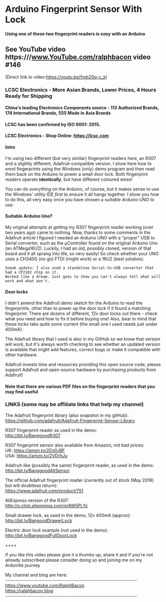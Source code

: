 # Arduino Fingerprint Sensor With Lock
#### Using one of these two fingerprint readers is _easy_ with an Arduino

## See YouTube video https:///www.YouTube.com/ralphbacon video #146
(Direct link to video:https://youtu.be/freb2Sq-c_k)

### LCSC Electronics - More Asian Brands, Lower Prices, 4 Hours Ready for Shipping  
#### China's leading Electronics Components source - 113 Authorized Brands, 174 International Brands, 555 Made in Asia Brands  
#### LCSC has been confirmed by ISO 9001: 2015.  
#### LCSC Electronics - Shop Online: https://lcsc.com

#### Intro
I'm using two different (but very similar) fingerprint readers here, an R307 and a slightly different, Adafruit-compatible version. I show here how to enrol fingerprints using the Windows (only) demo program and then read them back on the Arduino to power a small door lock. Both fingerprint readers operate **identically**, but have different coloured wires!

You can do _everything_ on the Arduino, of course, but it makes sense to use the Windows' utility IDE *first* to ensure it all hangs together. I show you how to do this, all very easy once you have chosen a _suitable Arduino UNO to use._

#### Suitable Arduino Uno?
My original attempts at getting my R307 fingerprint reader working (over two years ago) came to nothing. Now, thanks to some comments in the Adafruit article I figured I needed an Arduino UNO with a "proper" USB to Serial converter, such as the µController found on the original Arduino Uno (an ATMega16U2). Luckily, I had an old, possibly cloned, version of that board and it all sprang into life, so very easily! So check whether your UNO uses a CH340G (no go) FTDI (might work) or a 16U2 (best solution).

```
Sneak update: I also used a standalone Serial-to-USB converter that had a CP2102 chip on it. 
Worked like a dream. Just goes to show you can't always tell what will work and what won't.
```

#### Door locks
I didn't amend the Adafruit demo sketch for the Arduino to read the fingerprints, other than to power up the door lock if it found a matching fingerprint. There are dozens of different, 12v door locks out there - check what you need and how to fix it before buying one! Also, bear in mind that these locks take quite some current (the small one I used needs just under 400mA).

The Adafruit library that I used is also in my GitHub so we know that version will work, but it's always worth checking to see whether an updated version is available that might add features, correct bugs or make it compatible with other hardware.

Adafruit invests time and resources providing this open source code, please support Adafruit and open-source hardware by purchasing products from Adafruit!

#### Note that there are various PDF files on the fingerprint readers that you may find useful

### LINKS (some may be affiliate links that help my channel)

The Adafruit fingerprint library (also snapshot in my gitHub):  
https://github.com/adafruit/Adafruit-Fingerprint-Sensor-Library  

R307 fingerprint reader as used in the demo:  
http://bit.ly/BanggoodR307

R307 fingerprint sensor also available from Amazon, not bad prices:  
UK: https://amzn.to/2Eq0J8F  
USA: https://amzn.to/2VDrhJu

Adafruit-like (possibly the same) fingerprint reader, as used in the demo:  
http://bit.ly/BanggoodAltSensor

The official Adafruit fingerprint reader (currently out of stock (May 2019) but will doubtless return):  
https://www.adafruit.com/product/751  

AliExpress version of the R307:  
http://s.click.aliexpress.com/e/AW5PLYc

Small drawer lock, as used in the demo, 12v 400mA (approx):  
http://bit.ly/BangoodDrawerLock

Electric door lock example (not used in the demo):  
http://bit.ly/BanggoodFullDoorLock

++++

If you like this video please give it a thumbs up, share it and if you're not already subscribed please consider doing so and joining me on my Arduinite journey

My channel and blog are here:  
\------------------------------------------------------------------  
https://www.youtube.com/RalphBacon  
https://ralphbacon.blog  
\------------------------------------------------------------------ 
